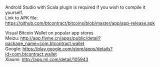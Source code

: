 Android Studio with Scala plugin is required if you wish to compile it yourself.  
Link to APK file: https://github.com/btcontract/bitcoins/blob/master/app/app-release.apk  

Visual Bitcoin Wallet on popular app stores  
Meizu: http://app.flyme.cn/apps/public/detail?package_name=com.btcontract.wallet  
Google: https://play.google.com/store/apps/details?id=com.btcontract.wallet  
Xiaomi: http://app.mi.com/detail/105943
